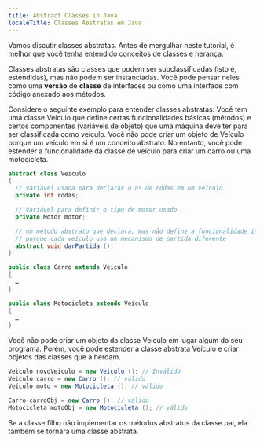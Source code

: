 ```yaml
---
title: Abstract Classes in Java
localeTitle: Classes Abstratas em Java
---
```

Vamos discutir classes abstratas. Antes de mergulhar neste tutorial, é melhor que você tenha entendido conceitos de classes e herança.

Classes abstratas são classes que podem ser subclassificadas (isto é, estendidas), mas não podem ser instanciadas. Você pode pensar neles como uma **versão** de **classe** de interfaces ou como uma interface com código anexado aos métodos.

Considere o seguinte exemplo para entender classes abstratas: Você tem uma classe Veículo que define certas funcionalidades básicas (métodos) e certos componentes (variáveis de objeto) que uma máquina deve ter para ser classificada como veículo. Você não pode criar um objeto de Veículo porque um veículo em si é um conceito abstrato. No entanto, você pode estender a funcionalidade da classe de veículo para criar um carro ou uma motocicleta.

``` java 
abstract class Veiculo 
{
  // variável usada para declarar o nº de rodas em um veículo
  private int rodas;

  // Variável para definir o tipo de motor usado 
  private Motor motor;

  // um método abstrato que declara, mas não define a funcionalidade inicial
  // porque cada veículo usa um mecanismo de partida diferente 
  abstract void darPartida ();
}

public class Carro extends Veiculo
{
  … 
}

public class Motocicleta extends Veiculo
{
  …
}
```

Você não pode criar um objeto da classe Veículo em lugar algum do seu programa. Porém, você pode estender a classe abstrata Veículo
e criar objetos das classes que a herdam. 

``` Java 
Veiculo novoVeiculo = new Veiculo (); // Inválido 
Veiculo carro = new Carro (); // válido 
Veículo moto = new Motocicleta (); // válido

Carro carroObj = new Carro (); // válido 
Motocicleta motoObj = new Motocicleta (); // válido 
```

Se a classe filho não implementar os métodos abstratos da classe pai, ela também se tornará
uma classe abstrata. 
